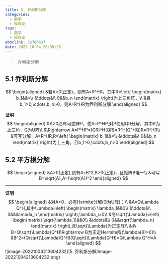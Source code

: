 ```yaml
---
title: 5. 乔利斯分解
categories:
  - 数学
  - 矩阵论
tags:
  - 数学
  - 矩阵论
abbrlink: 56766637
date: 2022-10-04 20:39:25
---
```


> 乔利斯分解

<!--more-->

## 5.1 乔利斯分解

$$
\begin{aligned}
&若A>0(正定)，则有A=R^HR，其中R=\left(
\begin{matrix}
b_1&&*\\
&\ddots&\\
0&&b_n
\end{matrix}
\right)为上三角阵，\\
&且b_1>0,\cdots,b_n>0，则A=R^HR为乔利斯分解
\end{aligned}
$$

**证明**
$$
\begin{aligned}
&A>0必有可逆阵P，使A=P^HP,对P使用QR分解，其中R为上三角，Q为U阵\\
&\Rightarrow A=P^HP=(QR)^H(QR)=R^H(Q^HQ)R=R^HR\\
&可写分解：A=R^HR,R=\left(
\begin{matrix}
b_1&&*\\
&\ddots&\\
0&&b_n
\end{matrix}
\right)为上三角，且b_1>0,\cdots,b_n>0
\end{aligned}
$$

## 5.2 平方根分解

$$
\begin{aligned}
&A>0(正定),则有A=B^2,B>0(正定)，且矩阵B唯一\\
&可写B=\sqrt{A},A=(\sqrt{A})^2
\end{aligned}
$$

---

**证明**
$$
\begin{aligned}
&对A>0，必有Hermite分解(Q为U阵)：\\
&A=Q\Lambda Q^H,其中\Lambda=\left(
\begin{matrix}
\lambda_1&&0\\
&\ddots&\\
0&&\lambda_n
\end{matrix}
\right),\lambda_i>0\\
&令\sqrt{\Lambda}=\left(
\begin{matrix}
\sqrt{\lambda_1}&&0\\
&\ddots&\\
0&&\sqrt{\lambda_n}
\end{matrix}
\right),且\sqrt{\Lambda}为正定阵\\
&令B=Q\sqrt{\Lambda}Q^H\Rightarrow B为正定Hermite阵(\lambda(B)>0)\\
&B^2=(Q\sqrt{\Lambda}Q^H)(Q\sqrt{\Lambda}Q^H)=Q\Lambda Q^H=A
\end{aligned}
$$
![image-20221004213604232](5. 乔利斯分解/image-20221004213604232.png)